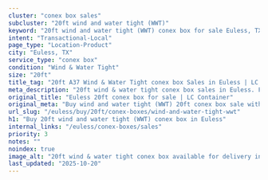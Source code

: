 ```yaml
---
cluster: "conex box sales"
subcluster: "20ft wind and water tight (WWT)"
keyword: "20ft wind and water tight (WWT) conex box for sale Euless, TX"
intent: "Transactional-Local"
page_type: "Location-Product"
city: "Euless, TX"
service_type: "conex box"
condition: "Wind & Water Tight"
size: "20ft"
title_tag: "20ft A37 Wind & Water Tight conex box Sales in Euless | LC Container"
meta_description: "20ft wind & water tight conex box sales in Euless. Fast delivery, competitive pricing. Serving conex boxes area. Quote ID: P64. Call (214) 524-4168 for your free quote today."
original_title: "Euless 20ft conex box for sale | LC Container"
original_meta: "Buy wind and water tight (WWT) 20ft conex box sale with local delivery in Euless, TX. LC Container — local Since 2003. Request a fast quote today."
url_slug: "/euless/buy/20ft/conex-boxes/wind-and-water-tight-wwt"
h1: "Buy 20ft wind and water tight (WWT) conex box in Euless"
internal_links: "/euless/conex-boxes/sales"
priority: 3
notes: ""
noindex: true
image_alt: "20ft wind & water tight conex box available for delivery in Euless"
last_updated: "2025-10-20"
---
```


<!-- TODO: Add unique city/inventory copy, images, and internal links here. -->
